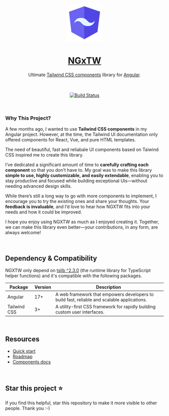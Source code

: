 <div align="center">
  <a href="https://www.ngxtw.com/">
    <img src="projects/docs/assets/images/ngxtw-logo-doc.png" alt="ngxtw" height="120" />
    <h1>NGxTW</h1>
  </a>
</div>

<div align="center">
Ultimate <a href="https://tailwindui.com/">Tailwind CSS components</a> library for <a href="https://angular.dev/">Angular</a>.
<br/>
<br/>
<br/>

[![Build Status](https://dev.azure.com/ecologiciel/Lab/_apis/build/status%2Fngxtw-lib?repoName=William-Mba%2Fngxtw&branchName=master)](https://dev.azure.com/ecologiciel/Lab/_build/latest?definitionId=5&repoName=William-Mba%2Fngxtw&branchName=master)

</div>

<br/>

### Why This Project?

A few months ago, I wanted to use **Tailwind CSS components** in my Angular project. However, at the time, the Tailwind UI documentation only offered components for React, Vue, and pure HTML templates.  

The need of beautiful, fast and reliabale UI components based on Taiwind CSS inspired me to create this library.  

I’ve dedicated a significant amount of time to **carefully crafting each component** so that you don’t have to. My goal was to make this library **simple to use, highly customizable, and easily extendable**, enabling you to stay productive and focused while building exceptional UIs—without needing advanced design skills.  

While there’s still a long way to go with more components to implement, I encourage you to try the existing ones and share your thoughts. Your **feedback is invaluable**, and I’d love to hear how NGXTW fits into your needs and how it could be improved.  

I hope you enjoy using NGXTW as much as I enjoyed creating it. Together, we can make this library even better—your contributions, in any form, are always welcome!  

<br/>

## Dependency & Compatibility
NGXTW only depend on [tslib ^2.3.0](https://www.typescriptlang.org/) (the runtime library for TypeScript helper functions) and it's compatible with the following packages.
<table>
  <thead>
    <tr>
      <th>Package</th>
      <th>Version</th>
      <th>Description</th>
    </tr>
  </thead>
  <tbody>
    <tr>
      <td>Angular</td>
      <td>
        17+
      </td>
      <td>A web framework that empowers developers to build fast, reliable and scalable applications.</td>
    </tr>
    <tr>
      <td>Tailwind CSS</td>
      <td>3+</td>
      <td>A utility-first CSS framework for rapidly building custom user interfaces.</td>
    </tr>
  </tbody>
</table>

<br/>

## Resources

- [Quick start](https://ngxtw.com/quick-start)
- [Roadmap](https://www.ngxtw.com/roadmap)
- [Components docs](https://www.ngxtw.com/)

<br/>


## Star this project ⭐️

If you find this helpful, star this repository to make it more visible to other people. Thank you :-)

